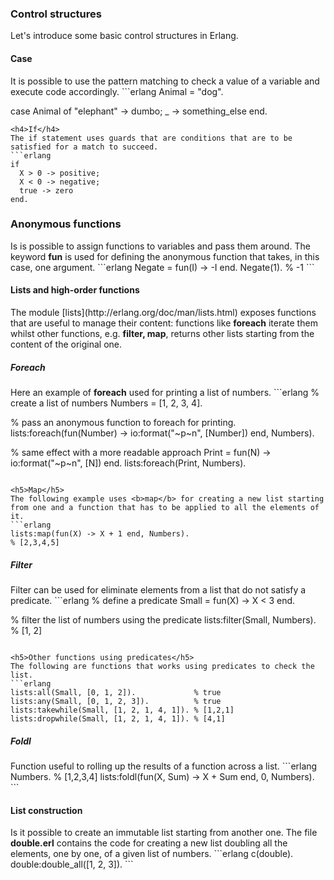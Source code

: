 <h3>Control structures</h3>
Let's introduce some basic control structures in Erlang.

<h4>Case</h4>
It is possible to use the pattern matching to check a value of a variable and execute code accordingly.
```erlang
Animal = "dog".

case Animal of
  "elephant" -> dumbo;
  _ -> something_else
end.
```
<h4>If</h4>
The if statement uses guards that are conditions that are to be satisfied for a match to succeed.
```erlang
if
  X > 0 -> positive;
  X < 0 -> negative;
  true -> zero
end.
```

<h3>Anonymous functions</h3>
Is is possible to assign functions to variables and pass them around. The keyword <b>fun</b> is used for defining the anonymous function that takes, in this case, one argument.
```erlang
Negate = fun(I) -> -I end.
Negate(1). % -1
```

<h4>Lists and high-order functions</h4>
The module [lists](http://erlang.org/doc/man/lists.html) exposes functions that are useful to manage their content: functions like <b>foreach</b> iterate them whilst other functions, e.g. <b>filter, map</b>, returns other lists starting from the content of the original one.

<h5>Foreach</h5>
Here an example of <b>foreach</b> used for printing a list of numbers.
```erlang
% create a list of numbers
Numbers = [1, 2, 3, 4].

% pass an anonymous function to foreach for printing.
lists:foreach(fun(Number) -> io:format("~p~n", [Number]) end, Numbers).

% same effect with a more readable approach
Print = fun(N) -> io:format("~p~n", [N]) end.
lists:foreach(Print, Numbers).
```

<h5>Map</h5>
The following example uses <b>map</b> for creating a new list starting from one and a function that has to be applied to all the elements of it.
```erlang
lists:map(fun(X) -> X + 1 end, Numbers).
% [2,3,4,5]
```

<h5>Filter</h5>
Filter can be used for eliminate elements from a list that do not satisfy a predicate.
```erlang
% define a predicate
Small = fun(X) -> X < 3 end.

% filter the list of numbers using the predicate
lists:filter(Small, Numbers).
% [1, 2]
```

<h5>Other functions using predicates</h5>
The following are functions that works using predicates to check the list.
```erlang
lists:all(Small, [0, 1, 2]).             % true
lists:any(Small, [0, 1, 2, 3]).          % true
lists:takewhile(Small, [1, 2, 1, 4, 1]). % [1,2,1]
lists:dropwhile(Small, [1, 2, 1, 4, 1]). % [4,1]
```

<h5>Foldl</h5>
Function useful to rolling up the results of a function across a list.
```erlang
Numbers.  % [1,2,3,4]
lists:foldl(fun(X, Sum) -> X + Sum end, 0, Numbers).
```

<h4>List construction</h4>
Is it possible to create an immutable list starting from another one. The file <b>double.erl</b> contains the code for creating a new list doubling all the elements, one by one, of a given list of numbers.
```erlang
c(double).
double:double_all([1, 2, 3]).
```
